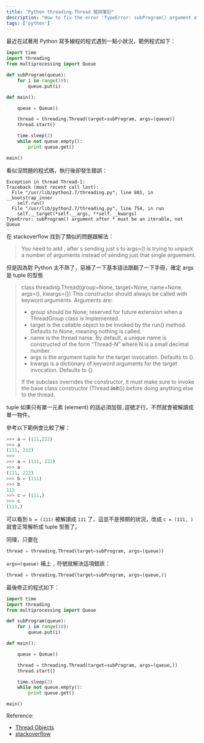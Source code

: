 ```yaml
---
title: "Python threading.Thread 錯誤筆記"
description: "How to fix the error 'TypeError: subProgram() argument after * must be an iterable, not Queue' in python threading programming."
tags: ['python']
---
```


最近在試著用 Python 寫多線程的程式遇到一點小狀況，範例程式如下：

```python
import time
import threading
from multiprocessing import Queue

def subProgram(queue):
    for i in range(10):
        queue.put(i)

def main():

    queue = Queue()

    thread = threading.Thread(target=subProgram, args=(queue))
    thread.start()

    time.sleep(2)
    while not queue.empty():
        print queue.get()

main()
```

看似沒問題的程式碼，執行後卻發生錯誤：

```
Exception in thread Thread-1:
Traceback (most recent call last):
  File "/usr/lib/python2.7/threading.py", line 801, in __bootstrap_inner
    self.run()
  File "/usr/lib/python2.7/threading.py", line 754, in run
    self.__target(*self.__args, **self.__kwargs)
TypeError: subProgram() argument after * must be an iterable, not Queue
```

在 stackoverflow 找到了類似的問題跟解法：

> You need to add , after s sending just s to args=() is trying to unpack a number of arguments instead of sending just that single arguement.

但是因為對 Python 太不熟了，惡補了一下基本語法跟翻了一下手冊，確定 args 是 tuple 的型態

> class threading.Thread(group=None, target=None, name=None, args=(), kwargs={})
> This constructor should always be called with keyword arguments. Arguments are:
> 
> - group should be None; reserved for future extension when a ThreadGroup class is implemented.
> - target is the callable object to be invoked by the run() method. Defaults to None, meaning nothing is called.
> - name is the thread name. By default, a unique name is constructed of the form “Thread-N” where N is a small decimal number.
> - args is the argument tuple for the target invocation. Defaults to ().
> - kwargs is a dictionary of keyword arguments for the target invocation. Defaults to {}.
> 
> If the subclass overrides the constructor, it must make sure to invoke the base class constructor (Thread.__init__()) before doing anything else to the thread.

tuple 如果只有單一元素 (element) 的話必須加個`,`逗號才行，不然就會被解讀成單一物件。

參考以下範例會比較了解：

```python
>>> a = (111,222)
>>> a
(111, 222)
>>> 
>>> a = (111, 222)
>>> a
(111, 222)
>>> b = (111)
>>> b
111
>>> c = (111,)
>>> c
(111,)
```

可以看到 `b = (111)` 被解讀成 `111` 了，這並不是預期的狀況，改成 `c = (111, )` 就會正常解析成 tuple 型態了。

同理，只要在

```python
thread = threading.Thread(target=subProgram, args=(queue))
```

`args=(queue)` 補上 `,` 符號就解決這項錯誤：

```python
thread = threading.Thread(target=subProgram, args=(queue,))
```

最後修正的程式如下：

```python
import time
import threading
from multiprocessing import Queue

def subProgram(queue):
    for i in range(10):
        queue.put(i)

def main():

    queue = Queue()

    thread = threading.Thread(target=subProgram, args=(queue,))
    thread.start()

    time.sleep(2)
    while not queue.empty():
        print queue.get()

main()
```


Reference:

- [Thread Objects](https://docs.python.org/2/library/threading.html#thread-objects)
- [stackoverflow](https://stackoverflow.com/a/36387628)
